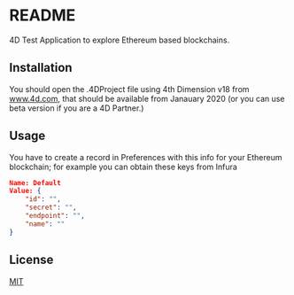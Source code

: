 # README #

4D Test Application to explore Ethereum based blockchains.

## Installation
You should open the .4DProject file using 4th Dimension v18 from www.4d.com, that should be available from Janauary 2020 (or you can use beta version if you are a 4D Partner.)

## Usage
You have to create a record in Preferences with this info for your Ethereum blockchain; for example you can obtain these keys from Infura

``` json
Name: Default
Value: {
	"id": "",
	"secret": "",
	"endpoint": "",
	"name": ""
}
```

## License
[MIT](https://choosealicense.com/licenses/mit/)